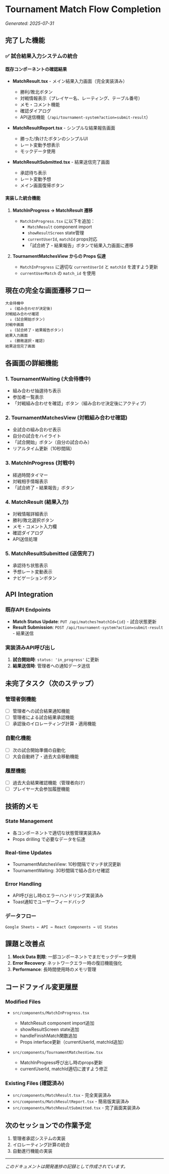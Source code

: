 # Tournament Match Flow Completion
*Generated: 2025-07-31*

## 完了した機能

### ✅ 試合結果入力システムの統合

#### 既存コンポーネントの確認結果
- **MatchResult.tsx** - メイン結果入力画面（完全実装済み）
  - 勝利/敗北ボタン
  - 対戦情報表示（プレイヤー名、レーティング、テーブル番号）
  - メモ・コメント機能
  - 確認ダイアログ
  - API送信機能（`/api/tournament-system?action=submit-result`）

- **MatchResultReport.tsx** - シンプルな結果報告画面
  - 勝った/負けたボタンのシンプルUI
  - レート変動予想表示
  - モックデータ使用

- **MatchResultSubmitted.tsx** - 結果送信完了画面
  - 承認待ち表示
  - レート変動予想
  - メイン画面復帰ボタン

#### 実装した統合機能

1. **MatchInProgress → MatchResult 遷移**
   - `MatchInProgress.tsx` に以下を追加：
     - `MatchResult` component import
     - `showResultScreen` state管理
     - `currentUserId`, `matchId` props対応
     - 「試合終了・結果報告」ボタンで結果入力画面に遷移

2. **TournamentMatchesView からの Props 伝達**
   - `MatchInProgress` に適切な `currentUserId` と `matchId` を渡すよう更新
   - `currentUserMatch` の `match_id` を使用

## 現在の完全な画面遷移フロー

```
大会待機中 
  ↓ (組み合わせが決定後)
対戦組み合わせ確認 
  ↓ (試合開始ボタン)
対戦中画面 
  ↓ (試合終了・結果報告ボタン)
結果入力画面 
  ↓ (勝敗選択・確認)
結果送信完了画面
```

## 各画面の詳細機能

### 1. TournamentWaiting (大会待機中)
- 組み合わせ抽選待ち表示
- 参加者一覧表示
- 「対戦組み合わせを確認」ボタン（組み合わせ決定後にアクティブ）

### 2. TournamentMatchesView (対戦組み合わせ確認)
- 全試合の組み合わせ表示
- 自分の試合をハイライト
- 「試合開始」ボタン（自分の試合のみ）
- リアルタイム更新（10秒間隔）

### 3. MatchInProgress (対戦中)
- 経過時間タイマー
- 対戦相手情報表示
- 「試合終了・結果報告」ボタン

### 4. MatchResult (結果入力)
- 対戦情報詳細表示
- 勝利/敗北選択ボタン
- メモ・コメント入力欄
- 確認ダイアログ
- API送信処理

### 5. MatchResultSubmitted (送信完了)
- 承認待ち状態表示
- 予想レート変動表示
- ナビゲーションボタン

## API Integration

### 既存API Endpoints
- **Match Status Update**: `PUT /api/matches?matchId={id}` - 試合状態更新
- **Result Submission**: `POST /api/tournament-system?action=submit-result` - 結果送信

### 実装済みAPI呼び出し
1. **試合開始時**: `status: 'in_progress'` に更新
2. **結果送信時**: 管理者への通知データ送信

## 未完了タスク（次のステップ）

### 管理者側機能
- [ ] 管理者への試合結果通知機能
- [ ] 管理者による試合結果承認機能
- [ ] 承認後のイロレーティング計算・適用機能

### 自動化機能
- [ ] 次の試合開始準備の自動化
- [ ] 大会自動終了・過去大会移動機能

### 履歴機能
- [ ] 過去大会結果確認機能（管理者向け）
- [ ] プレイヤー大会参加履歴機能

## 技術的メモ

### State Management
- 各コンポーネントで適切な状態管理実装済み
- Props drilling で必要なデータを伝達

### Real-time Updates
- TournamentMatchesView: 10秒間隔でマッチ状況更新
- TournamentWaiting: 30秒間隔で組み合わせ確認

### Error Handling
- API呼び出し時のエラーハンドリング実装済み
- Toast通知でユーザーフィードバック

### データフロー
```
Google Sheets ← API → React Components → UI States
```

## 課題と改善点

1. **Mock Data 削除**: 一部コンポーネントでまだモックデータ使用
2. **Error Recovery**: ネットワークエラー時の復旧機能強化
3. **Performance**: 長時間使用時のメモリ管理

## コードファイル変更履歴

### Modified Files
- `src/components/MatchInProgress.tsx`
  - MatchResult component import追加
  - showResultScreen state追加
  - handleFinishMatch関数追加
  - Props interface更新（currentUserId, matchId追加）

- `src/components/TournamentMatchesView.tsx`
  - MatchInProgress呼び出し時のprops更新
  - currentUserId, matchId適切に渡すよう修正

### Existing Files (確認済み)
- `src/components/MatchResult.tsx` - 完全実装済み
- `src/components/MatchResultReport.tsx` - 簡易版実装済み  
- `src/components/MatchResultSubmitted.tsx` - 完了画面実装済み

## 次のセッションでの作業予定

1. 管理者承認システムの実装
2. イロレーティング計算の統合
3. 自動進行機能の実装

---
*このドキュメントは開発進捗の記録として作成されています。*